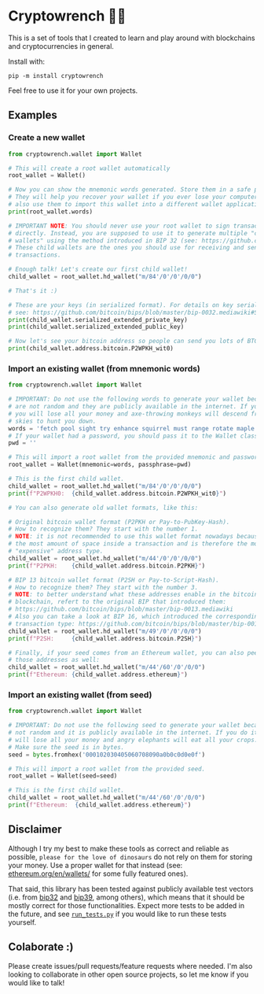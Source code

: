 # Cryptowrench 🔑🔮

This is a set of tools that I created to learn and play around with blockchains and cryptocurrencies in general.

Install with:
```
pip -m install cryptowrench
```

Feel free to use it for your own projects.

## Examples

### Create a new wallet
```python
from cryptowrench.wallet import Wallet

# This will create a root wallet automatically
root_wallet = Wallet()

# Now you can show the mnemonic words generated. Store them in a safe place!
# They will help you recover your wallet if you ever lose your computer. You can
# also use them to import this wallet into a different wallet application.
print(root_wallet.words)

# IMPORTANT NOTE: You should never use your root wallet to sign transactions
# directly. Instead, you are supposed to use it to generate multiple "child
# wallets" using the method introduced in BIP 32 (see: https://github.com/bitcoin/bips/blob/master/bip-0032.mediawiki).
# These child wallets are the ones you should use for receiving and sending
# transactions.

# Enough talk! Let's create our first child wallet!
child_wallet = root_wallet.hd_wallet("m/84'/0'/0'/0/0")

# That's it :)

# These are your keys (in serialized format). For details on key serialization,
# see: https://github.com/bitcoin/bips/blob/master/bip-0032.mediawiki#Serialization_format
print(child_wallet.serialized_extended_private_key)
print(child_wallet.serialized_extended_public_key)

# Now let's see your bitcoin address so people can send you lots of BTCs.
print(child_wallet.address.bitcoin.P2WPKH_wit0)
```

### Import an existing wallet (from mnemonic words)
```python
from cryptowrench.wallet import Wallet

# IMPORTANT: Do not use the following words to generate your wallet because they
# are not random and they are publicly available in the internet. If you do it,
# you will lose all your money and axe-throwing monkeys will descend from the
# skies to hunt you down.
words = 'fetch pool sight try enhance squirrel must range rotate maple resemble forest'
# If your wallet had a password, you should pass it to the Wallet class as well.
pwd = ''

# This will import a root wallet from the provided mnemonic and password.
root_wallet = Wallet(mnemonic=words, passphrase=pwd)

# This is the first child wallet.
child_wallet = root_wallet.hd_wallet("m/84'/0'/0'/0/0")
print(f"P2WPKH0:  {child_wallet.address.bitcoin.P2WPKH_wit0}")

# You can also generate old wallet formats, like this:

# Original bitcoin wallet format (P2PKH or Pay-to-PubKey-Hash).
# How to recognize them? They start with the number 1.
# NOTE: it is not recommended to use this wallet format nowadays because it uses
# the most amount of space inside a transaction and is therefore the most
# "expensive" address type.
child_wallet = root_wallet.hd_wallet("m/44'/0'/0'/0/0")
print(f"P2PKH:    {child_wallet.address.bitcoin.P2PKH}")

# BIP 13 bitcoin wallet format (P2SH or Pay-to-Script-Hash).
# How to recognize them? They start with the number 3.
# NOTE: to better understand what these addresses enable in the bitcoin
# blockchain, refert to the original BIP that introduced them:
# https://github.com/bitcoin/bips/blob/master/bip-0013.mediawiki
# Also you can take a look at BIP 16, which introduced the corresponding new
# transaction type: https://github.com/bitcoin/bips/blob/master/bip-0016.mediawiki
child_wallet = root_wallet.hd_wallet("m/49'/0'/0'/0/0")
print(f"P2SH:     {child_wallet.address.bitcoin.P2SH}")

# Finally, if your seed comes from an Ethereum wallet, you can also peek into
# those addresses as well:
child_wallet = root_wallet.hd_wallet("m/44'/60'/0'/0/0")
print(f"Ethereum: {child_wallet.address.ethereum}")
```

### Import an existing wallet (from seed)
```python
from cryptowrench.wallet import Wallet

# IMPORTANT: Do not use the following seed to generate your wallet because is
# not random and it is publicly available in the internet. If you do it, you
# will lose all your money and angry elephants will eat all your crops.
# Make sure the seed is in bytes.
seed = bytes.fromhex('000102030405060708090a0b0c0d0e0f')

# This will import a root wallet from the provided seed.
root_wallet = Wallet(seed=seed)

# This is the first child wallet.
child_wallet = root_wallet.hd_wallet("m/44'/60'/0'/0/0")
print(f"Ethereum:  {child_wallet.address.ethereum}")
```

## Disclaimer
Although I try my best to make these tools as correct and reliable as possible, `please for the love of dinosaurs` do not rely on them for storing your money. Use a proper wallet for that instead (see: [ethereum.org/en/wallets/](https://ethereum.org/en/wallets) for some fully featured ones).

That said, this library has been tested against publicly available test vectors (i.e. from [bip32](https://github.com/bitcoin/bips/blob/master/bip-0032.mediawiki#Test_Vectors) and [bip39](https://github.com/bitcoin/bips/blob/master/bip-0039.mediawiki#Test_vectors), among others), which means that it should be mostly correct for those functionalities. Expect more tests to be added in the future, and see [`run_tests.py`](https://github.com/omirete/cryptowrench/blob/master/run_tests.py) if you would like to run these tests yourself.

## Colaborate :)
Please create issues/pull requests/feature requests where needed. I'm also looking to collaborate in other open source projects, so let me know if you would like to talk!
